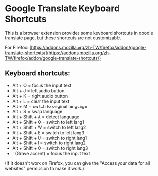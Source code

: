 # Google Translate Keyboard Shortcuts
This is a browser extension provides some keyboard shortcuts in google translate page, but these shortcuts are not customizable.

For Firefox: [https://addons.mozilla.org/zh-TW/firefox/addon/google-translate-shortcuts/](https://addons.mozilla.org/zh-TW/firefox/addon/google-translate-shortcuts/)

## Keyboard shortcuts:
* Alt + O = focus the input text
* Alt + J = left audio button
* Alt + K = right audio button
* Alt + L = clear the input text
* Alt + M = switch to original language
* Alt + S = swap language
* Alt + Shift + A = detect language
* Alt + Shift + Q = switch to left lang1
* Alt + Shift + W = switch to left lang2
* Alt + Shift + E = switch to left lang3
* Alt + Shift + U = switch to right lang1
* Alt + Shift + I = switch to right lang2
* Alt + Shift + O = switch to right lang3
* ` (Grave accent) = focus the input text

(If it doesn't work on Firefox, you can give the "Access your data for all websites" permission to make it work.)

